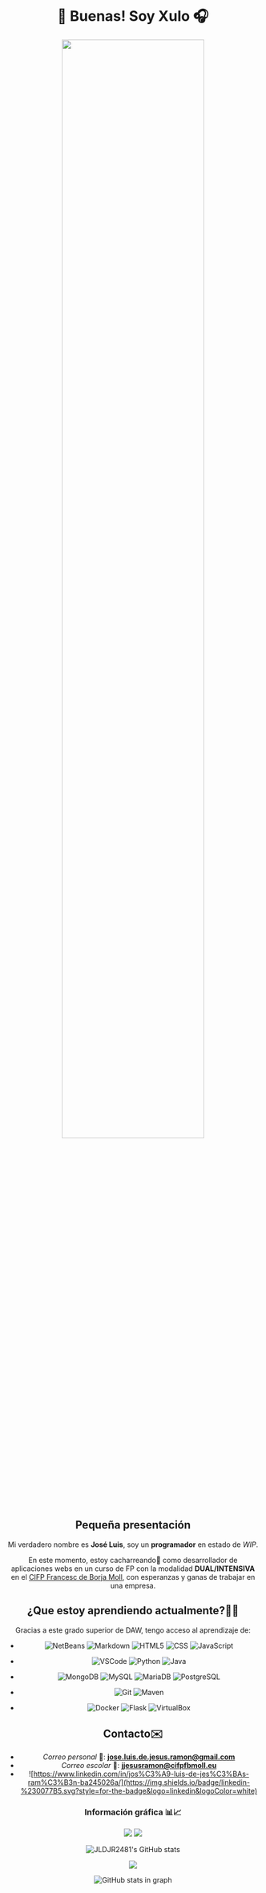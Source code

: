 <div align=center>

# 👋 Buenas! Soy Xulo 🎧


  <img src=https://i.pinimg.com/originals/e4/26/70/e426702edf874b181aced1e2fa5c6cde.gif width=75%>

  
## Pequeña presentación
Mi verdadero nombre es **José Luis**, soy un **programador** en estado de 
_WIP_.

En este momento, estoy cacharreando🧰 como desarrollador de aplicaciones webs en un curso
de FP con la modalidad **DUAL/INTENSIVA** en el [CIFP Francesc de Borja Moll](https://www.cifpfbmoll.eu/), con esperanzas y ganas de trabajar
en una empresa.

## ¿Que estoy aprendiendo actualmente?🧑‍🎓 
Gracias a este grado superior de DAW, tengo acceso al aprendizaje de:
- ![NetBeans](https://img.shields.io/badge/apache%20netbeans-1B6AC6?style=for-the-badge&logo=apache%20netbeans%20IDE&logoColor=white)
![Markdown](https://img.shields.io/badge/Markdown-000000?style=for-the-badge&logo=markdown&logoColor=white)
![HTML5](https://img.shields.io/badge/HTML5-E34F26?style=for-the-badge&logo=html5&logoColor=white)
![CSS](https://img.shields.io/badge/CSS3-1572B6?style=for-the-badge&logo=css3&logoColor=white)
![JavaScript](https://img.shields.io/badge/javascript-%23323330.svg?style=for-the-badge&logo=javascript&logoColor=%23F7DF1E)

- ![VSCode](https://img.shields.io/badge/Visual_Studio_Code-0078D4?style=for-the-badge&logo=visual%20studio%20code&logoColor=white)
![Python](https://img.shields.io/badge/Python-FFD43B?style=for-the-badge&logo=python&logoColor=blue)
![Java](https://img.shields.io/badge/java-%23ED8B00.svg?style=for-the-badge&logo=java&logoColor=grey)

- ![MongoDB](https://img.shields.io/badge/MongoDB-4EA94B?style=for-the-badge&logo=mongodb&logoColor=white)
![MySQL](https://img.shields.io/badge/MySQL-005C84?style=for-the-badge&logo=mysql&logoColor=white)
![MariaDB](https://img.shields.io/badge/MariaDB-003545?style=for-the-badge&logo=mariadb&logoColor=white)
![PostgreSQL](https://img.shields.io/badge/PostgreSQL-316192?style=for-the-badge&logo=postgresql&logoColor=white)


- ![Git](https://img.shields.io/badge/git-%23F05033.svg?style=for-the-badge&logo=git&logoColor=white)
![Maven](https://img.shields.io/badge/apache_maven-C71A36?style=for-the-badge&logo=apachemaven&logoColor=white)
  
- ![Docker](https://img.shields.io/badge/Docker-2CA5E0?style=for-the-badge&logo=docker&logoColor=white)
![Flask](https://img.shields.io/badge/Flask-000000?style=for-the-badge&logo=flask&logoColor=white)
![VirtualBox](https://img.shields.io/badge/VirtualBox-21416b?style=for-the-badge&logo=VirtualBox&logoColor=white)  
  
## Contacto✉️ 

- _Correo personal_ 🤵: **jose.luis.de.jesus.ramon@gmail.com**
- _Correo escolar_ 💼: **jjesusramon@cifpfbmoll.eu**
- ![https://www.linkedin.com/in/jos%C3%A9-luis-de-jes%C3%BAs-ram%C3%B3n-ba245026a/](https://img.shields.io/badge/linkedin-%230077B5.svg?style=for-the-badge&logo=linkedin&logoColor=white)

### Información gráfica 📊📈 
  ![](https://gpvc.arturio.dev/JLDJR2481)
  ![](https://www.codewars.com/users/JLDJR2481/badges/small)

![JLDJR2481's GitHub stats](https://github-readme-stats.vercel.app/api?username=JLDJR2481&show_icons=true&compact=layout&theme=highcontrast)
  
![](https://github-readme-stats.vercel.app/api/top-langs/?username=jldjr2481&show_icons=true&theme=highcontrast)

  ![GitHub stats in graph](https://github-readme-activity-graph.cyclic.app/graph?username=JLDJR2481&theme=high-contrast)

</div>






